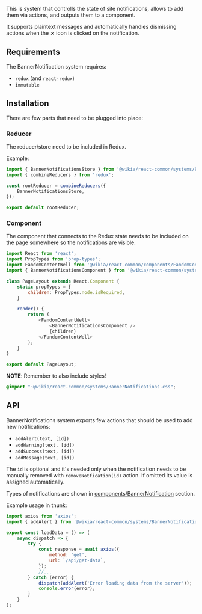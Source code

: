 This is system that controlls the state of site notifications, allows to add them via actions, and outputs them to a component.

It supports plaintext messages and automatically handles dismissing actions when the &Cross; icon is clicked on the notification.

## Requirements

The BannerNotification system requires:

- `redux` (and `react-redux`)
- `immutable`

## Installation

There are few parts that need to be plugged into place:

### Reducer

The reducer/store need to be included in Redux.

Example:

```js static
import { BannerNotificationsStore } from '@wikia/react-common/systems/BannerNotifications';
import { combineReducers } from 'redux';

const rootReducer = combineReducers({
    BannerNotificationsStore,
});

export default rootReducer;
```

### Component

The component that connects to the Redux state needs to be included on the page somewhere so the notifications are visible.

```js static
import React from 'react';
import PropTypes from 'prop-types';
import FandomContentWell from '@wikia/react-common/components/FandomContentWell';
import { BannerNotificationsComponent } from '@wikia/react-common/systems/BannerNotifications';

class PageLayout extends React.Component {
    static propTypes = {
        children: PropTypes.node.isRequired,
    }

    render() {
        return (
            <FandomContentWell>
                <BannerNotificationsComponent />
                {children}
            </FandomContentWell>
        );
    }
}

export default PageLayout;
```

**NOTE**: Remember to also include styles!

```css static
@import "~@wikia/react-common/systems/BannerNotifications.css";
```

## API

BannerNotifications system exports few actions that should be used to add new notifications:

- `addAlert(text, [id])`
- `addWarning(text, [id])`
- `addSuccess(text, [id])`
- `addMessage(text, [id])`

The `id` is optional and it's needed only when the notification needs to be manually removed with `removeNotfication(id)` action. If omitted its value is assigned automatically.

Types of notifications are shown in [components/BannerNotification](https://wikia.github.io/react-common/#bannernotification) section.

Example usage in thunk:

```js static
import axios from 'axios';
import { addAlert } from '@wikia/react-common/systems/BannerNotifications';

export const loadData = () => (
    async dispatch => {
        try {
            const response = await axios({
                method: 'get',
                url: `/api/get-data`,
            });
            //...
        } catch (error) {
            dispatch(addAlert('Error loading data from the server'));
            console.error(error);
        }
    }
);
```
